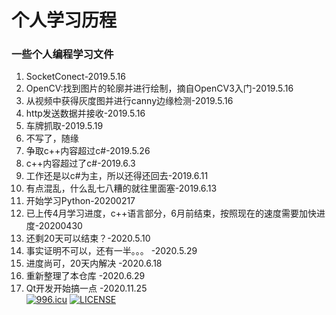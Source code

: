 个人学习历程
======

### 一些个人编程学习文件
1. SocketConect-2019.5.16<br>
2. OpenCV:找到图片的轮廓并进行绘制，摘自OpenCV3入门-2019.5.16<br>
3. 从视频中获得灰度图并进行canny边缘检测-2019.5.16<br>
4. http发送数据并接收-2019.5.16<br>
5. 车牌抓取-2019.5.19<br>
6. 不写了，随缘<br>
7. 争取c++内容超过c#-2019.5.26<br>
8. c++内容超过了c#-2019.6.3<br>
9. 工作还是以c#为主，所以还得还回去-2019.6.11<br>
10. 有点混乱，什么乱七八糟的就往里面塞-2019.6.13<br>
11. 开始学习Python-20200217<br>
12. 已上传4月学习进度，c++语言部分，6月前结束，按照现在的速度需要加快进度-20200430<br>
13. 还剩20天可以结束？-2020.5.10<br>
13. 事实证明不可以，还有一半。。。 -2020.5.29<br>
14. 进度尚可，20天内解决 -2020.6.18<br>
15. 重新整理了本仓库 -2020.6.29<br>
16. Qt开发开始搞一点 -2020.11.25<br>
<a href="https://996.icu"><img src="https://img.shields.io/badge/link-996.icu-red.svg" alt="996.icu" /></a>
[![LICENSE](https://img.shields.io/badge/license-Anti%20996-blue.svg)](https://github.com/996icu/996.ICU/blob/master/LICENSE)

